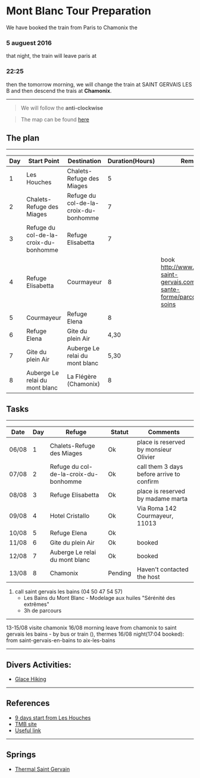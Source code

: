 # Mont Blanc Tour Preparation

We have booked the train from Paris to Chamonix the 
### 5 auguest 2016
that night, the train will leave paris at 
### 22:25
then the tomorrow morning, we will change the train at SAINT GERVAIS LES B and then
descend the trais at **Chamonix**.

---
> We will follow the **anti-clockwise**

> The map can be found [here](https://drive.google.com/open?id=1mLclypLXHhlsHoxoky25SspPwo0&usp=sharing)

## The plan

---
|Day|Start Point                          |Destination                          |Duration(Hours)|Remarks         |
|---|-------------------------------------|-------------------------------------|---------------|----------------|
|1  |Les Houches                          |Chalets-Refuge des Miages            |5              |                |
|2  |Chalets-Refuge des Miages            |Refuge du col-de-la-croix-du-bonhomme|7              |                |
|3  |Refuge du col-de-la-croix-du-bonhomme|Refuge Elisabetta                    |7              |                |
|4  |Refuge Elisabetta                    |Courmayeur                           |8              |book http://www.thermes-saint-gervais.com/parcours-sante-forme/parcours-et-soins|
|5  |Courmayeur                           |Refuge Elena                         |8              |                |
|6  |Refuge Elena                         |Gite du plein Air                    |4,30           |                |
|7  |Gite du plein Air                    |Auberge Le relai du mont blanc       |5,30           |                |
|8  |Auberge Le relai du mont blanc       |La Flégère (Chamonix)                |8              |                |

## Tasks
---
|Date |Day|Refuge                               |Statut |Comments                                    |
|-----|---|-------------------------------------|-------|--------------------------------------------|
|06/08|1  |Chalets-Refuge des Miages            |Ok     |place is reserved by monsieur Olivier       |
|07/08|2  |Refuge du col-de-la-croix-du-bonhomme|Ok     |call them 3 days before arrive to confirm   |
|08/08|3  |Refuge Elisabetta                    |Ok     |place is reserved by madame marta           |
|09/08|4  |Hotel Cristallo                      |Ok     |Via Roma 142 Courmayeur, 11013              |
|10/08|5  |Refuge Elena                         |Ok     |                                            |
|11/08|6  |Gite du plein Air                    |Ok     |booked                                      |
|12/08|7  |Auberge Le relai du mont blanc       |Ok     |booked                                      |
|13/08|8  |Chamonix                             |Pending|Haven't contacted the host                  |

1. call saint gervais les bains (04 50 47 54 57)
    - Les Bains du Mont Blanc - Modelage aux huiles "Sérénité des extrêmes" 
    - 3h de parcours

---
13-15/08 visite chamonix
16/08 morning leave from chamonix to saint gervais les bains - by bus or train (), thermes
16/08 night(17:04 booked): from saint-gervais-en-bains to aix-les-bains 

---
## Divers Activities:

* [Glace Hiking](http://www.chamonix-guides.com/Produit/296/Categorie/80/3-activites-ete-chamonix.html)

---
## References
* [9 days start from Les Houches](http://www.altituderando.com/Tour-du-Mont-Blanc-en-9-jours-avec)
* [TMB site](http://autourdumontblanc.com)
* [Useful link](http://bbs.eueueu.com/thread-191320-1-1.html)

---
## Springs
* [Thermal Saint Gervain](http://www.thermes-saint-gervais.com/parcours-sante-forme)
